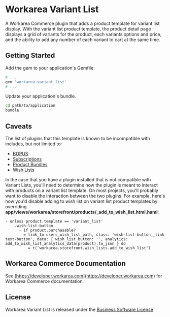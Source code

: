 Workarea Variant List
================================================================================

A Workarea Commerce plugin that adds a product template for variant list display. With the variant list product template, the product detail page displays a grid of variants for the product, each variants options and price, and the ability to add any number of each variant to cart at the same time.

Getting Started
--------------------------------------------------------------------------------

Add the gem to your application's Gemfile:

```ruby
# ...
gem 'workarea-variant_list'
# ...
```

Update your application's bundle.

```bash
cd path/to/application
bundle
```

Caveats
--------------------------------------------------------------------------------

The list of plugins that this template is known to be incompatible with
includes, but not limited to:

- [BOPUS](https://plugins.workarea.com/plugins/bopus)
- [Subscriptions](https://plugins.workarea.com/plugins/subscriptions)
- [Product Bundles](https://plugins.workarea.com/plugins/product-bundles)
- [Wish Lists](https://plugins.workarea.com/plugins/wish-lists)

In the case that you have a plugin installed that is not compatible with
Variant Lists, you'll need to determine how the plugin is meant to
interact with products on a variant list template. On most projects,
you'll probably want to disable the interaction between the two plugins.
For example, here's how you'd disable adding to wish list on variant
list product templates by overriding **app/views/workarea/storefront/products/_add_to_wish_list.html.haml**:

```haml
- unless product.template == 'variant_list'
    .wish-list-button
      - if product.purchasable?
        = link_to users_wish_list_path, class: 'wish-list-button__link text-button', data: { wish_list_button: '', analytics: add_to_wish_list_analytics_data(product).to_json } do
          = t('workarea.storefront.wish_lists.add_to_wish_list')
```

Workarea Commerce Documentation
--------------------------------------------------------------------------------

See [https://developer.workarea.com](https://developer.workarea.com) for Workarea Commerce documentation.

License
--------------------------------------------------------------------------------

Workarea Variant List is released under the [Business Software License](LICENSE)
